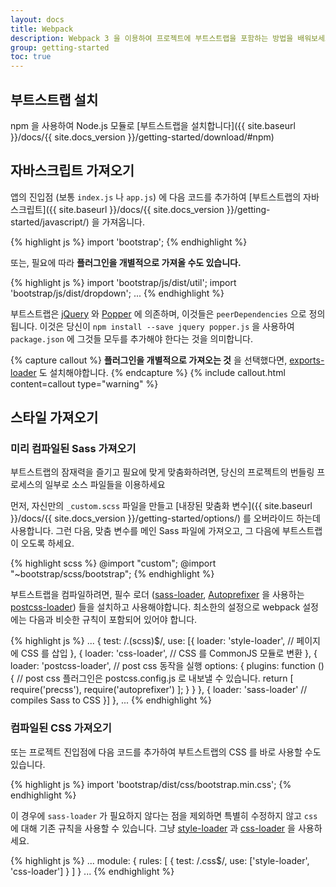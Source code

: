 ```yaml
---
layout: docs
title: Webpack
description: Webpack 3 을 이용하여 프로젝트에 부트스트랩을 포함하는 방법을 배워보세요.
group: getting-started
toc: true
---
```


## 부트스트랩 설치

npm 을 사용하여 Node.js 모듈로 [부트스트랩을 설치합니다]({{ site.baseurl }}/docs/{{ site.docs_version }}/getting-started/download/#npm) 


## 자바스크립트 가져오기

앱의 진입점 (보통 `index.js` 나 `app.js`) 에 다음 코드를 추가하여 [부트스트랩의 자바스크립트]({{ site.baseurl }}/docs/{{ site.docs_version }}/getting-started/javascript/) 을 가져옵니다.

{% highlight js %}
import 'bootstrap';
{% endhighlight %}

또는, 필요에 따라 **플러그인을 개별적으로 가져올 수도 있습니다.**

{% highlight js %}
import 'bootstrap/js/dist/util';
import 'bootstrap/js/dist/dropdown';
...
{% endhighlight %}

부트스트랩은 [jQuery](https://jquery.com/) 와 [Popper](https://popper.js.org/) 에 의존하며, 
이것들은 `peerDependencies` 으로 정의됩니다. 이것은 당신이 `npm install --save jquery popper.js` 을 사용하여
`package.json` 에 그것들 모두를 추가해야 한다는 것을 의미합니다.

{% capture callout %}
**플러그인을 개별적으로 가져오는 것** 을 선택했다면, [exports-loader](https://github.com/webpack-contrib/exports-loader) 도 설치해야합니다.
{% endcapture %}
{% include callout.html content=callout type="warning" %}

## 스타일 가져오기

### 미리 컴파일된 Sass 가져오기

부트스트랩의 잠재력을 즐기고 필요에 맞게 맞춤화하려면, 당신의 프로젝트의 번들링 프로세스의 일부로 소스 파일들을 이용하세요

먼저, 자신만의 `_custom.scss` 파일을 만들고 [내장된 맞춤화 변수]({{ site.baseurl }}/docs/{{ site.docs_version }}/getting-started/options/) 를 오버라이드 하는데 사용합니다. 그런 다음, 맞춤 변수를 메인 Sass 파일에 가져오고, 그 다음에 부트스트랩이 오도록 하세요.

{% highlight scss %}
@import "custom";
@import "~bootstrap/scss/bootstrap";
{% endhighlight %}

부트스트랩을 컴파일하려면, 필수 로더 ([sass-loader](https://github.com/webpack-contrib/sass-loader), [Autoprefixer](https://github.com/postcss/autoprefixer#webpack) 을 사용하는 [postcss-loader](https://github.com/postcss/postcss-loader)) 들을 설치하고 사용해야합니다. 최소한의 설정으로 webpack 설정에는 다음과 비슷한 규칙이 포함되어 있어야 합니다.

{% highlight js %}
  ...
  {
    test: /\.(scss)$/,
    use: [{
      loader: 'style-loader', // 페이지에 CSS 를 삽입
    }, {
      loader: 'css-loader', // CSS 를 CommonJS 모듈로 변환
    }, {
      loader: 'postcss-loader', // post css 동작을 실행
      options: {
        plugins: function () { // post css 플러그인은 postcss.config.js 로 내보낼 수 있습니다.
          return [
            require('precss'),
            require('autoprefixer')
          ];
        }
      }
    }, {
      loader: 'sass-loader' // compiles Sass to CSS
    }]
  },
  ...
{% endhighlight %}

### 컴파일된 CSS 가져오기

또는 프로젝트 진입점에 다음 코드를 추가하여 부트스트랩의 CSS 를 바로 사용할 수도 있습니다.

{% highlight js %}
import 'bootstrap/dist/css/bootstrap.min.css';
{% endhighlight %}

이 경우에 `sass-loader` 가 필요하지 않다는 점을 제외하면 특별히 수정하지 않고 `css` 에 대해 기존 규칙을 사용할 수 있습니다. 그냥 [style-loader](https://github.com/webpack-contrib/style-loader) 과 [css-loader](https://github.com/webpack-contrib/css-loader) 을 사용하세요.

{% highlight js %}
  ...
  module: {
    rules: [
      {
        test: /\.css$/,
        use: ['style-loader', 'css-loader']
      }
    ]
  }
  ...
{% endhighlight %}
